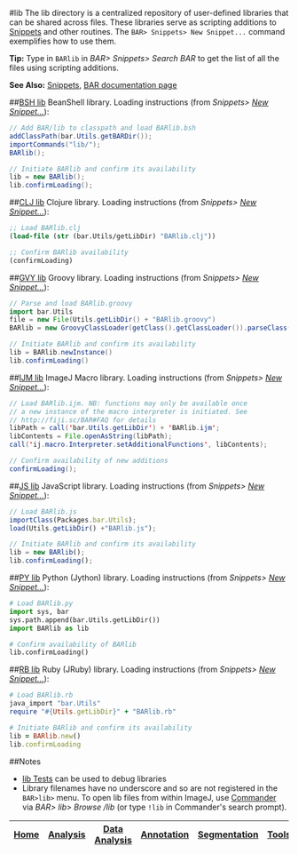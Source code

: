 #lib
The lib directory is a centralized repository of user-defined libraries that can be shared across
files. These libraries serve as scripting additions to [Snippets] and other routines. The
`BAR> Snippets> New Snippet...` command exemplifies how to use them.

**Tip:** Type in `BARlib` in _BAR> Snippets> Search BAR_ to get the list of all the files using
scripting additions.

**See Also:** [Snippets], [BAR documentation page](http://fiji.sc/BAR#lib)


##[BSH lib](./BARlib.bsh)
BeanShell library.
Loading instructions (from _Snippets> [New Snippet...](../Snippets/README.md#snippets)_):

```java
// Add BAR/lib to classpath and load BARlib.bsh
addClassPath(bar.Utils.getBARDir());
importCommands("lib/");
BARlib();

// Initiate BARlib and confirm its availability
lib = new BARlib();
lib.confirmLoading();
```

##[CLJ lib](./BARlib.clj)
Clojure library.
Loading instructions (from _Snippets> [New Snippet...](../Snippets/README.md#snippets)_):

```clojure
;; Load BARlib.clj
(load-file (str (bar.Utils/getLibDir) "BARlib.clj"))

;; Confirm BARlib availability
(confirmLoading)
```

##[GVY lib](./BARlib.groovy)
Groovy library.
Loading instructions (from _Snippets> [New Snippet...](../Snippets/README.md#snippets)_):

```groovy
// Parse and load BARlib.groovy
import bar.Utils
file = new File(Utils.getLibDir() + "BARlib.groovy")
BARlib = new GroovyClassLoader(getClass().getClassLoader()).parseClass(file)

// Initiate BARlib and confirm its availability
lib = BARlib.newInstance()
lib.confirmLoading()
```

##[IJM lib](./BARlib.ijm)
ImageJ Macro library.
Loading instructions (from _Snippets> [New Snippet...](../Snippets/README.md#snippets)_):

```java
// Load BARlib.ijm. NB: functions may only be available once
// a new instance of the macro interpreter is initiated. See
// http://fiji.sc/BAR#FAQ for details
libPath = call('bar.Utils.getLibDir') + 'BARlib.ijm';
libContents = File.openAsString(libPath);
call('ij.macro.Interpreter.setAdditionalFunctions', libContents);

// Confirm availability of new additions
confirmLoading();
```

##[JS lib](./BARlib.js)
JavaScript library.
Loading instructions (from _Snippets> [New Snippet...](../Snippets/README.md#snippets)_):

```javascript
// Load BARlib.js
importClass(Packages.bar.Utils);
load(Utils.getLibDir() +"BARlib.js");

// Initiate BARlib and confirm its availability
lib = new BARlib();
lib.confirmLoading();
```

##[PY lib](./BARlib.py)
Python (Jython) library.
Loading instructions (from _Snippets> [New Snippet...](../Snippets/README.md#snippets)_):

```python
# Load BARlib.py
import sys, bar
sys.path.append(bar.Utils.getLibDir())
import BARlib as lib

# Confirm availability of BARlib
lib.confirmLoading()
```

##[RB lib](./BARlib.rb)
Ruby (JRuby) library.
Loading instructions (from _Snippets> [New Snippet...](../Snippets/README.md#snippets)_):

```ruby
# Load BARlib.rb
java_import "bar.Utils"
require "#{Utils.getLibDir}" + "BARlib.rb"

# Initiate BARlib and confirm its availability
lib = BARlib.new()
lib.confirmLoading
```


##Notes
* [lib Tests](./tests/) can be used to debug libraries
* Library filenames have no underscore and so are not registered in the `BAR>lib>` menu. To open lib
  files from within ImageJ, use [Commander](../BAR/src/main/java/bar/plugin/Commander.java) via
  _BAR> lib> Browse /lib_ (or type `!lib` in Commander's search prompt).



| [Home] | [Analysis] | [Data Analysis] | [Annotation] | [Segmentation] | [Tools] | [Plugins] | [lib] | [Snippets] | [Fiji] |
|:------:|:----------:|:---------------:|:------------:|:--------------:|:-------:|:---------:|:-----:|:----------:|:------:|

[Home]: https://github.com/tferr/Scripts#ij-bar
[Analysis]: https://github.com/tferr/Scripts/tree/master/Analysis#analysis
[Data Analysis]: https://github.com/tferr/Scripts/tree/master/Data_Analysis#data-analysis
[Annotation]: https://github.com/tferr/Scripts/tree/master/Annotation#annotation
[Segmentation]: https://github.com/tferr/Scripts/tree/master/Segmentation#segmentation
[Morphometry]: https://github.com/tferr/Scripts/tree/master/Morphometry#morphometry
[Tools]: https://github.com/tferr/Scripts/tree/master/Tools#tools-and-toolsets
[Plugins]: https://github.com/tferr/Scripts/tree/master/BAR#bar-plugins
[lib]: https://github.com/tferr/Scripts/tree/master/lib#lib
[Snippets]: https://github.com/tferr/Scripts/tree/master/Snippets#snippets
[Fiji]: http://fiji.sc/BAR
